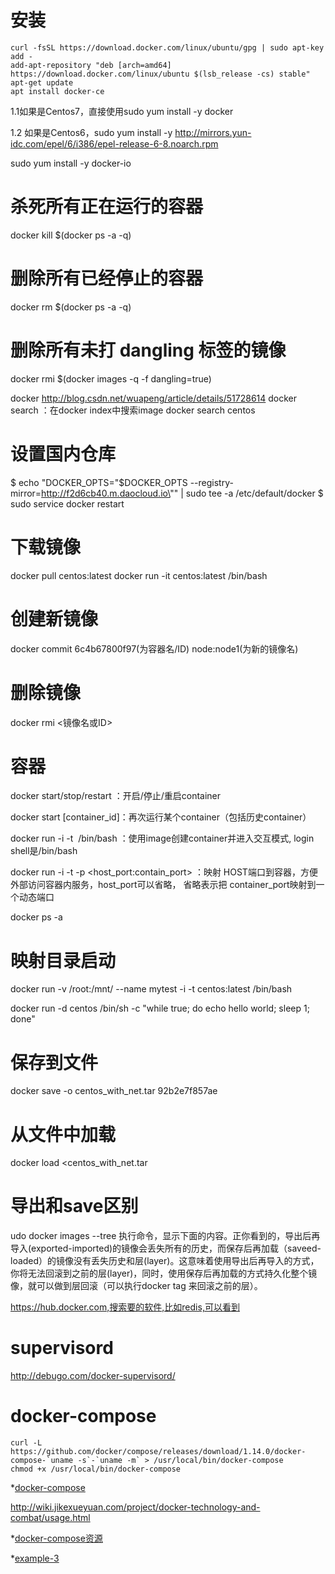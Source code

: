 # 安装
    curl -fsSL https://download.docker.com/linux/ubuntu/gpg | sudo apt-key add -
    add-apt-repository "deb [arch=amd64] https://download.docker.com/linux/ubuntu $(lsb_release -cs) stable"
    apt-get update
    apt install docker-ce

1.1如果是Centos7，直接使用sudo yum install -y docker

1.2 如果是Centos6，sudo yum install -y http://mirrors.yun-idc.com/epel/6/i386/epel-release-6-8.noarch.rpm

sudo yum install -y docker-io

# 杀死所有正在运行的容器

docker kill $(docker ps -a -q)

# 删除所有已经停止的容器
docker rm $(docker ps -a -q)

#  删除所有未打 dangling 标签的镜像
docker rmi $(docker images -q -f dangling=true)

docker
http://blog.csdn.net/wuapeng/article/details/51728614
docker search <image>：在docker index中搜索image
docker search centos
    
# 设置国内仓库

$ echo "DOCKER_OPTS=\"\$DOCKER_OPTS --registry-mirror=http://f2d6cb40.m.daocloud.io\"" | sudo tee -a /etc/default/docker
$ sudo service docker restart

# 下载镜像
docker pull centos:latest
docker run -it centos:latest /bin/bash

# 创建新镜像
docker commit 6c4b67800f97(为容器名/ID) node:node1(为新的镜像名)

# 删除镜像
docker rmi <镜像名或ID>

# 容器
docker start/stop/restart <container> ：开启/停止/重启container
    
docker start [container_id]：再次运行某个container（包括历史container）

docker run -i -t <image> /bin/bash ：使用image创建container并进入交互模式, login shell是/bin/bash
    
docker run -i -t -p <host_port:contain_port> ：映射 HOST端口到容器，方便外部访问容器内服务，host_port可以省略，
省略表示把 container_port映射到一个动态端口

docker ps -a

# 映射目录启动

docker run  -v /root:/mnt/ --name mytest -i -t centos:latest /bin/bash

docker run -d centos /bin/sh -c "while true; do echo hello world; sleep 1; done"

# 保存到文件
docker save -o centos_with_net.tar 92b2e7f857ae

# 从文件中加载
docker load <centos_with_net.tar

# 导出和save区别

udo docker images --tree
执行命令，显示下面的内容。正你看到的，导出后再导入(exported-imported)的镜像会丢失所有的历史，而保存后再加载（saveed-loaded）的镜像没有丢失历史和层(layer)。这意味着使用导出后再导入的方式，你将无法回滚到之前的层(layer)，同时，使用保存后再加载的方式持久化整个镜像，就可以做到层回滚（可以执行docker tag <LAYER ID> <IMAGE NAME>来回滚之前的层）。

https://hub.docker.com,搜索要的软件,比如redis,可以看到

# supervisord
http://debugo.com/docker-supervisord/

# docker-compose

    curl -L https://github.com/docker/compose/releases/download/1.14.0/docker-compose-`uname -s`-`uname -m` > /usr/local/bin/docker-compose
    chmod +x /usr/local/bin/docker-compose

*[docker-compose](https://linux.cn/article-8746-1.html)

http://wiki.jikexueyuan.com/project/docker-technology-and-combat/usage.html

*[docker-compose资源](https://github.com/yeasy/docker-compose-files)

*[example-3](http://blog.csdn.net/yl_1314/article/details/53761049)



